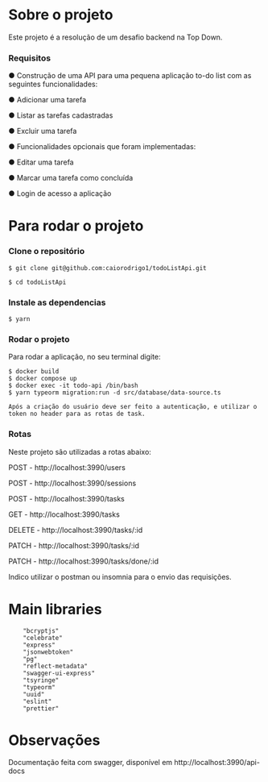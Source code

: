 # Sobre o projeto

Este projeto é a resolução de um desafio backend na Top Down.

### Requisitos

● Construção de uma API para uma pequena aplicação to-do list com as seguintes funcionalidades:

  ● Adicionar uma tarefa
  
  ● Listar as tarefas cadastradas
  
  ● Excluir uma tarefa
  
  
  
● Funcionalidades opcionais que foram implementadas:



  ● Editar uma tarefa
  
  ● Marcar uma tarefa como concluída
  
  ● Login de acesso a aplicação
  
# Para rodar o projeto

<h3>Clone o repositório</h3>

```
$ git clone git@github.com:caiorodrigo1/todoListApi.git

$ cd todoListApi
```

<h3>Instale as dependencias</h3>

```
$ yarn
```

<h3>Rodar o projeto</h3>

Para rodar a aplicação, no seu terminal digite:

```
$ docker build
$ docker compose up
$ docker exec -it todo-api /bin/bash
$ yarn typeorm migration:run -d src/database/data-source.ts

Após a criação do usuário deve ser feito a autenticação, e utilizar o token no header para as rotas de task.
```

<h3>Rotas</h3>

Neste projeto são utilizadas a rotas abaixo:

POST - http://localhost:3990/users

POST - http://localhost:3990/sessions

POST - http://localhost:3990/tasks

GET - http://localhost:3990/tasks

DELETE - http://localhost:3990/tasks/:id

PATCH - http://localhost:3990/tasks/:id

PATCH - http://localhost:3990/tasks/done/:id

Indico utilizar o postman ou insomnia para o envio das requisições.

# Main libraries

```
    "bcryptjs"
    "celebrate"
    "express"
    "jsonwebtoken"
    "pg"
    "reflect-metadata"
    "swagger-ui-express"
    "tsyringe"
    "typeorm"
    "uuid"
    "eslint"
    "prettier"
```

# Observações

  Documentação feita com swagger, disponível em http://localhost:3990/api-docs
